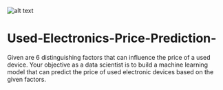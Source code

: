 ![alt text]()


# Used-Electronics-Price-Prediction-
Given are 6 distinguishing factors that can influence the price of a used device. Your objective as a data scientist is to build a machine learning model that can predict the price of used electronic devices based on the given factors.

